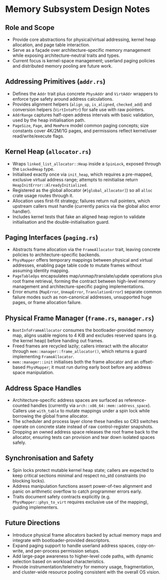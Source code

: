 # Memory Subsystem Design Notes

## Role and Scope
- Provide core abstractions for physical/virtual addressing, kernel heap allocation, and page table interaction.
- Serve as a façade over architecture-specific memory management while exposing architecture-neutral traits and types.
- Current focus is kernel-space management; userland paging policies and distributed memory pooling are future work.

## Addressing Primitives (`addr.rs`)
- Defines the `Addr` trait plus concrete `PhysAddr` and `VirtAddr` wrappers to enforce type safety around address calculations.
- Provides alignment helpers (`align_up`, `is_aligned`, `checked_add`) and conversion helpers (`VirtIntoPtr`) for safe use with raw pointers.
- `AddrRange` captures half-open address intervals with basic validation, used by the heap initialisation path.
- `PageSize`, `Page`, and `MemPerm` model common paging concepts; size constants cover 4K/2M/1G pages, and permissions reflect kernel/user read/write/execute flags.

## Kernel Heap (`allocator.rs`)
- Wraps `linked_list_allocator::Heap` inside a `SpinLock`, exposed through the `LockedHeap` type.
- Initialised exactly once via `init_heap`, which requires a pre-mapped, exclusive virtual address range; attempts to reinitialise return `HeapInitError::AlreadyInitialized`.
- Registered as the global allocator (`#[global_allocator]`) so all `alloc` crate usage routes through it.
- Allocation uses first-fit strategy; failures return null pointers, which upstream callers must handle (currently panics via the global alloc error handler).
- Includes kernel tests that fake an aligned heap region to validate initialisation and the double-initialisation guard.

## Paging Interfaces (`paging.rs`)
- Abstracts frame allocation via the `FrameAllocator` trait, leaving concrete policies to architecture-specific backends.
- `PhysMapper` offers temporary mappings between physical and virtual addresses, enabling page table code to mutate frames without assuming identity mapping.
- `PageTableOps` encapsulates map/unmap/translate/update operations plus root frame retrieval, forming the contract between high-level memory management and architecture-specific paging implementations.
- Error enums (`MapError`, `UnmapError`, `TranslationError`) separate common failure modes such as non-canonical addresses, unsupported huge pages, or frame allocation failure.

## Physical Frame Manager (`frame.rs`, `manager.rs`)
- `BootInfoFrameAllocator` consumes the bootloader-provided memory map, aligns usable regions to 4 KiB and excludes reserved spans (e.g. the kernel heap) before handing out frames.
- Freed frames are recycled lazily; callers interact with the allocator through `mem::manager::frame_allocator()`, which returns a guard implementing `FrameAllocator`.
- `mem::manager::init` initialises both the frame allocator and an offset-based `PhysMapper`; it must run during early boot before any address space manipulation.

## Address Space Handles
- Architecture-specific address spaces are surfaced as reference-counted handles (currently via `arch::x86_64::mem::address_space`). Callers use `with_table` to mutate mappings under a spin lock while borrowing the global frame allocator.
- The scheduler and process layer clone these handles so CR3 switches operate on concrete state instead of raw control-register snapshots.
- Dropping an owned address space releases the root frame back to the allocator, ensuring tests can provision and tear down isolated spaces safely.

## Synchronisation and Safety
- Spin locks protect mutable kernel heap state; callers are expected to keep critical sections minimal and respect no_std constraints (no blocking locks).
- Address manipulation functions assert power-of-two alignment and panic on arithmetic overflow to catch programmer errors early.
- Traits document safety contracts explicitly (e.g. `PhysMapper::phys_to_virt` requires exclusive use of the mapping), guiding implementers.

## Future Directions
- Introduce physical frame allocators backed by actual memory maps and integrate with bootloader-provided descriptors.
- Expand paging support to handle userland address spaces, copy-on-write, and per-process permission setups.
- Add large-page awareness to higher-level code paths, with dynamic selection based on workload characteristics.
- Provide instrumentation/telemetry for memory usage, fragmentation, and cluster-wide resource pooling consistent with the overall OS vision.
